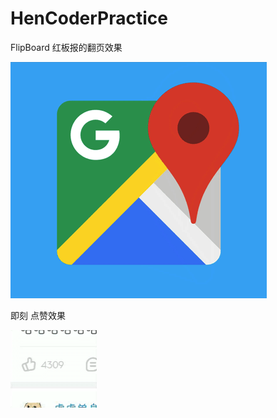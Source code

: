# HenCoderPractice

FlipBoard 红板报的翻页效果  

![img](screenshots/page.gif)

即刻 点赞效果

![img](screenshots/praisebtn.gif)